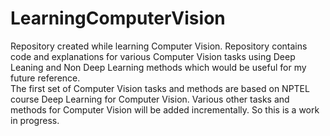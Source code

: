 # **LearningComputerVision**
Repository created while learning Computer Vision. Repository contains code and explanations for various Computer Vision tasks using Deep Leaning and Non Deep Learning methods which would be useful for my future reference.
<br>The first set of Computer Vision tasks and methods are based on NPTEL course Deep Learning for Computer Vision. Various other tasks and methods for Computer Vision will be added incrementally. So this is a work in progress.
